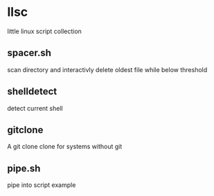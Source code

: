 # llsc
little linux script collection

## spacer.sh
scan directory and interactivly delete oldest file while below threshold

## shelldetect
detect current shell

## gitclone
A git clone clone for systems without git

## pipe.sh
pipe into script example
